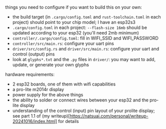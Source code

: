 things you need to configure if you want to build this on your own:
- the build target (in `.cargo/config.toml` and `rust-toolchain.toml` in each project) should point to your chip model; I have an esp32s3
- `.cargo/config.toml` in each project: `--flash-size 16mb` should be updated according to your esp32 (you'll need 2mb minimum)
- `controller/.cargo/config.toml`: fill in WIFI_SSID and WIFI_PASSWORD
- `controller/src/main.rs`: configure your uart pins
- `driver/src/config.rs` and `driver/src/main.rs`: configure your uart and control (output) pins
- look at `glyphs*.txt` and the `.py` files in `driver/`: you may want to add, update, or generate your own glyphs


hardware requirements:
- 2 esp32 boards, one of them with wifi capabilities
- a pro-lite m2014r display
- power supply for the above things
- the ability to solder or connect wires between your esp32 and the pro-lite display
- understanding of the control (input) pin layout of your prolite display; see part 1.1  of (my writeup)[https://natsuai.com/personal/writeup-20241016/index.html] for details
